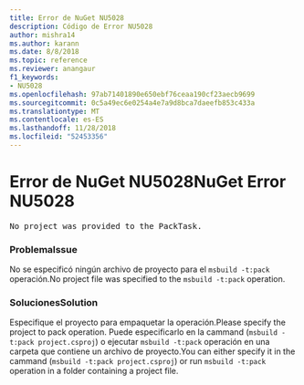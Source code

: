 ```yaml
---
title: Error de NuGet NU5028
description: Código de Error NU5028
author: mishra14
ms.author: karann
ms.date: 8/8/2018
ms.topic: reference
ms.reviewer: anangaur
f1_keywords:
- NU5028
ms.openlocfilehash: 97ab71401890e650ebf76ceaa190cf23aecb9699
ms.sourcegitcommit: 0c5a49ec6e0254a4e7a9d8bca7daeefb853c433a
ms.translationtype: MT
ms.contentlocale: es-ES
ms.lasthandoff: 11/28/2018
ms.locfileid: "52453356"
---
```

# <a name="nuget-error-nu5028"></a><span data-ttu-id="2ad72-103">Error de NuGet NU5028</span><span class="sxs-lookup"><span data-stu-id="2ad72-103">NuGet Error NU5028</span></span>
<pre>No project was provided to the PackTask.</pre>

### <a name="issue"></a><span data-ttu-id="2ad72-104">Problema</span><span class="sxs-lookup"><span data-stu-id="2ad72-104">Issue</span></span>

<span data-ttu-id="2ad72-105">No se especificó ningún archivo de proyecto para el `msbuild -t:pack` operación.</span><span class="sxs-lookup"><span data-stu-id="2ad72-105">No project file was specified to the `msbuild -t:pack` operation.</span></span>


### <a name="solution"></a><span data-ttu-id="2ad72-106">Soluciones</span><span class="sxs-lookup"><span data-stu-id="2ad72-106">Solution</span></span>

<span data-ttu-id="2ad72-107">Especifique el proyecto para empaquetar la operación.</span><span class="sxs-lookup"><span data-stu-id="2ad72-107">Please specify the project to pack operation.</span></span>  <span data-ttu-id="2ad72-108">Puede especificarlo en la cammand (`msbuild -t:pack project.csproj`) o ejecutar `msbuild -t:pack` operación en una carpeta que contiene un archivo de proyecto.</span><span class="sxs-lookup"><span data-stu-id="2ad72-108">You can either specify it in the cammand (`msbuild -t:pack project.csproj`) or run `msbuild -t:pack` operation in a folder containing a project file.</span></span>

